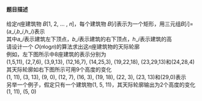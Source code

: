 #### 题目描述

给定𝑛座建筑物 𝐵[1, 2, … , 𝑛]，每个建筑物 𝐵[𝑖]表示为一个矩形，用三元组𝐵[𝑖]=(𝑎_𝑖,𝑏_𝑖,ℎ_𝑖)表示  
其中𝑎_𝑖表示建筑左下顶点，𝑏_𝑖表示建筑的右下顶点，ℎ_𝑖表示建筑的高  
请设计一个 𝑂(𝑛log𝑛)的算法求出这𝑛座建筑物的天际轮廓  
例如，左下图所示中8座建筑的表示分别为  
(1,5,11), (2,7,6), (3,9,13), (12,16,7), (14,25,3), (19,22,18), (23,29,13)和(24,28,4)  
其天际轮廓如右下图所示可用9个高度的变化  
(1, 11), (3, 13), (9, 0), (12, 7), (16, 3), (19, 18), (22, 3), (23, 13)和(29,0)表示  
另举一个例子，假定只有一个建筑物(1, 5, 11)，其天际轮廓输出为2个高度的变化(1, 11), (5, 0)    

